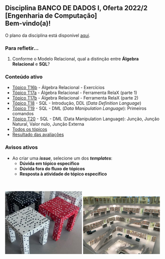 ## Disciplina **BANCO DE DADOS I**, Oferta 2022/2<br>[Engenharia de Computação]<br>Bem-vindo(a)!<br> 

O plano da disciplina está disponível [aqui](./media/bd-2022-2-bec-plano.pdf).<br>

### Para refletir...

1. Conforme o Modelo Relacional, qual a distinção entre **Álgebra Relacional** e **SQL**?

### Conteúdo ativo

- [Tópico T16b](./topicos/topico-16b.md) - Álgebra Relacional - Exercícios
- [Tópico T17a](./topicos/topico-17a.md) - Álgebra Relacional - Ferramenta RelaX (parte 1)
- [Tópico T17b](./topicos/topico-17b.md) - Álgebra Relacional - Ferramenta RelaX (parte 2)
- [Tópico T18](./topicos/topico-18.md) - SQL - Introdução, DDL (_Data Definition Language_)
- [Tópico T19](./topicos/topico-19.md) - SQL - DML (_Data Manipulation Language_): Primeiros comandos
- [Tópico T20](./topicos/topico-20.md) - SQL - DML (Data Manipulation Language): Junção, Junção Natural, Valor nulo, Junção Externa
- [Todos os tópicos](topicos/topicos.md)
- [Resultado das avaliações](./topicos/tresultado.md)

### Avisos ativos

- Ao criar uma _**issue**_, selecione um dos _**templates**_:
  - **Dúvida em tópico específico**
  - **Dúvida fora do fluxo de tópicos**
  - **Resposta à atividade de tópico específico**

<br>
<br>
<img src="./media/fig-bd-ilustracao.jpg" width="250">
<img src="./media/tobias-fischer-PkbZahEG2Ng-unsplash.jpg" width="250">

